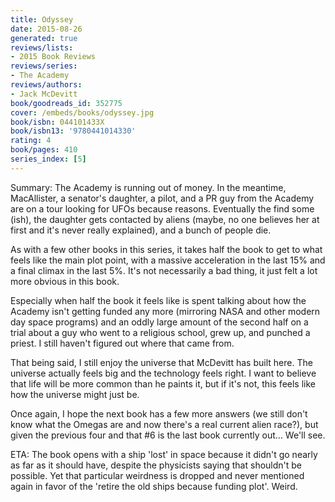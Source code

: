 ```yaml
---
title: Odyssey
date: 2015-08-26
generated: true
reviews/lists:
- 2015 Book Reviews
reviews/series:
- The Academy
reviews/authors:
- Jack McDevitt
book/goodreads_id: 352775
cover: /embeds/books/odyssey.jpg
book/isbn: 044101433X
book/isbn13: '9780441014330'
rating: 4
book/pages: 410
series_index: [5]
---
```

Summary: The Academy is running out of money. In the meantime, MacAllister, a senator's daughter, a pilot, and a PR guy from the Academy are on a tour looking for UFOs because reasons. Eventually the find some (ish), the daughter gets contacted by aliens (maybe, no one believes her at first and it's never really explained), and a bunch of people die.  

As with a few other books in this series, it takes half the book to get to what feels like the main plot point, with a massive acceleration in the last 15% and a final climax in the last 5%. It's not necessarily a bad thing, it just felt a lot more obvious in this book.  

<!--more-->

Especially when half the book it feels like is spent talking about how the Academy isn't getting funded any more (mirroring NASA and other modern day space programs) and an oddly large amount of the second half on a trial about a guy who went to a religious school, grew up, and punched a priest. I still haven't figured out where that came from.  

That being said, I still enjoy the universe that McDevitt has built here. The universe actually feels big and the technology feels right. I want to believe that life will be more common than he paints it, but if it's not, this feels like how the universe might just be.  

Once again, I hope the next book has a few more answers (we still don't know what the Omegas are and now there's a real current alien race?), but given the previous four and that #6 is the last book currently out... We'll see.  

ETA: The book opens with a ship 'lost' in space because it didn't go nearly as far as it should have, despite the physicists saying that shouldn't be possible. Yet that particular weirdness is dropped and never mentioned again in favor of the 'retire the old ships because funding plot'. Weird.